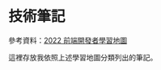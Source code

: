 # 技術筆記

參考資料：[2022 前端開發者學習地圖](https://www.hexschool.com/2022/04/18/2022-04-18-frontend-study-map/)

這裡存放我依照上述學習地圖分類列出的筆記。